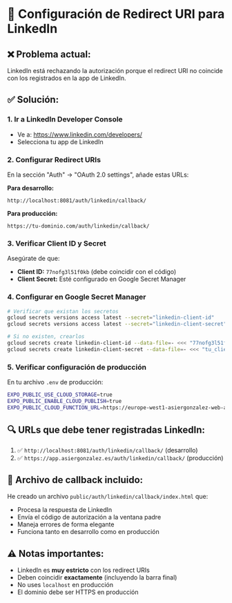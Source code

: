 # 🔗 Configuración de Redirect URI para LinkedIn

## ❌ Problema actual:
LinkedIn está rechazando la autorización porque el redirect URI no coincide con los registrados en la app de LinkedIn.

## ✅ Solución:

### 1. Ir a LinkedIn Developer Console
- Ve a: https://www.linkedin.com/developers/
- Selecciona tu app de LinkedIn

### 2. Configurar Redirect URIs
En la sección "Auth" → "OAuth 2.0 settings", añade estas URLs:

**Para desarrollo:**
```
http://localhost:8081/auth/linkedin/callback/
```

**Para producción:**
```
https://tu-dominio.com/auth/linkedin/callback/
```

### 3. Verificar Client ID y Secret
Asegúrate de que:
- **Client ID:** `77nofg3l51f0kb` (debe coincidir con el código)
- **Client Secret:** Esté configurado en Google Secret Manager

### 4. Configurar en Google Secret Manager
```bash
# Verificar que existan los secretos
gcloud secrets versions access latest --secret="linkedin-client-id"
gcloud secrets versions access latest --secret="linkedin-client-secret"

# Si no existen, crearlos
gcloud secrets create linkedin-client-id --data-file=- <<< "77nofg3l51f0kb"
gcloud secrets create linkedin-client-secret --data-file=- <<< "tu_client_secret_real"
```

### 5. Verificar configuración de producción
En tu archivo `.env` de producción:
```bash
EXPO_PUBLIC_USE_CLOUD_STORAGE=true
EXPO_PUBLIC_ENABLE_CLOUD_PUBLISH=true
EXPO_PUBLIC_CLOUD_FUNCTION_URL=https://europe-west1-asiergonzalez-web-app.cloudfunctions.net/social-credentials
```

## 🔍 URLs que debe tener registradas LinkedIn:

1. ✅ `http://localhost:8081/auth/linkedin/callback/` (desarrollo)
2. ✅ `https://app.asiergonzalez.es/auth/linkedin/callback/` (producción)

## 📄 Archivo de callback incluido:

He creado un archivo `public/auth/linkedin/callback/index.html` que:
- Procesa la respuesta de LinkedIn
- Envía el código de autorización a la ventana padre
- Maneja errores de forma elegante
- Funciona tanto en desarrollo como en producción

## ⚠️ Notas importantes:

- LinkedIn es **muy estricto** con los redirect URIs
- Deben coincidir **exactamente** (incluyendo la barra final)
- No uses `localhost` en producción
- El dominio debe ser HTTPS en producción
